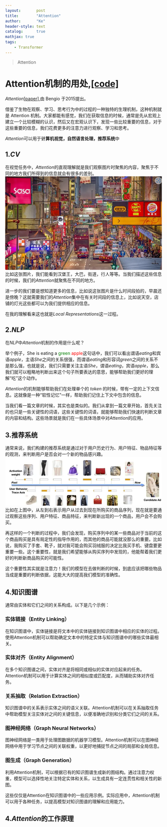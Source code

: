 ```yaml
---
layout:       post
title:        "Attention"
author:       "Ke"
header-style: text
catalog:      true
mathjax: true
tags:
    - Transformer
---
```

>Attention
# Attention机制的用处,[[code]](https://github.com/tensorflow/tensor2tensor/blob/master/tensor2tensor/models/transformer.py)

$Attention$[[paper]]([[paper]](https://arxiv.org/pdf/1409.0473.pdf)),由 Bengio 于2015提出。

借鉴了生物在观察、学习、思考行为中的过程的一种独特的生理机制，这种机制就是 Attention 机制。大家都能有感觉，我们在获取信息的时候，通常是先从宏观上建立一个比较模糊的认识，然后又在宏观认识下，发现一些比较重要的信息，对于这些重要的信息，我们花费更多的注意力进行观察、学习和思考。

$Attention$可以用于**计算机视觉，自然语言处理，推荐系统**中

## 1.$CV$
在视觉任务中，$Attention$的直观理解就是我们观察图片时聚焦的内容，聚焦于不同的地方我们所得到的信息就会有很多的差别。
![img](/img/in-post/post-attention/cv1.jpg)
比如这张图片，我们能看到汉堡王，大巴，街道，行人等等。当我们描述这些信息的时候，我们的$Attention$就聚焦在不同的地方。

进一步的我们要是想知道更多的信息，比如说这张图片是什么时间段拍的，早晨还是傍晚？这就需要我们的$Attention$集中在有关时间段的信息上，比如说天空，店铺的灯光这些都可以为我们提供相应的信息。

在我的理解看来这也就是$Local\ Representations$这一过程。

## 2.$NLP$
在$NLP$中$Attention$机制的作用是什么呢？

举个例子，She is eating a <span style="color:green;">green</span> <span style="color:red;">apple</span>这句话中，我们可以看出谓语$eating$和宾语$apple$，主语$She$之间的关系很强，而谓语$eating$和形容词$green$之间的关系不是那么强，也就是说，我们只需要关注主语$She$，谓语$eating$，宾语$apple$，那么我们就可以粗略地判断出来这个句子所要表达的意思，能够帮助我们更好的理解“吃”这个动作。

$Attention$的机制能够帮助我们在处理单个的 $token$ 的时候，带有一定的上下文信息。这就像是一种“软性记忆”一样，帮助我们记住上下文中包含的信息。

当我们看一篇文章的时候，其实也是类似的。我们从拿到一篇文章开始，首先关注的也只是一些关键性的词语，这些关键性的词语，就能够帮助我们快速的判断文章的内容和结构。这些场景就是我们在一些具体场景中对$Attention$的应用。

## 3.推荐系统
通常来说，我们构建的推荐系统是通过对于用户历史行为、用户特征、物品特征等的观测，来判断用户是否会对一个新的物品感兴趣。
![img](/img/in-post/post-attention/recommend.jpg)
比如在上图中，从左到右表示用户从过去到现在所购买的商品序列，现在就是要通过观察这些序列、用户特征、商品特征，来判断新出现的一个商品，用户会不会购买。

再这样的一个判断的过程中，我们会发现，购买序列中的某一些商品对于当前的这个商品购买是具有局定性的指导作用的，而其他的商品可能就没那么的重要。比如说，我购买了手套、靴子，就对我可能会购买羽绒服的决定比我买手机、键盘要更重要一些。这个重要性，就是我们希望能够从购买序列中发现的，他能帮着我们更好的判断新商品购买的可能性。

这个重要性其实就是注意力！我们的模型在去做判断的时候，到底应该把哪些物品当成是重要的判断依据，这能大大的提高我们模型的准确性。

## 4.知识图谱

通常由实体和它们之间的关系构成。以下是几个示例：

### 实体链接（Entity Linking）
在知识图谱中，实体链接是将文本中的实体链接到知识图谱中相应的实体的过程。使用Attention机制可以帮助确定文本中的特定实体与知识图谱中的哪些实体最相关。

### 实体对齐（Entity Alignment）
在多个知识图谱之间，实体对齐是将相同或相似的实体对应起来的任务。Attention机制可以用于计算实体之间的相似度或匹配度，从而辅助实体对齐任务。

### 关系抽取（Relation Extraction）
知识图谱中的关系表示实体之间的语义关联。Attention机制可以在关系抽取任务中帮助模型关注实体对之间的关键信息，以便准确地识别和分类它们之间的关系。

### 图神经网络（Graph Neural Networks）
图神经网络是一类用于处理图数据的机器学习模型。Attention机制可以在图神经网络中用于学习节点之间的关联权重，以更好地捕捉节点之间的局部和全局信息。

### 图生成（Graph Generation）
利用Attention机制，可以根据已有的知识图谱生成新的图结构。通过注意力权重，模型可以选择性地关注特定实体和关系，以生成具有一定连贯性和相关性的新图。

这些仅仅是Attention在知识图谱中的一些应用示例。实际应用中，Attention机制可以用于各种任务，以提高模型对知识图谱的理解和应用能力。

## 4.$Attention$的工作原理
